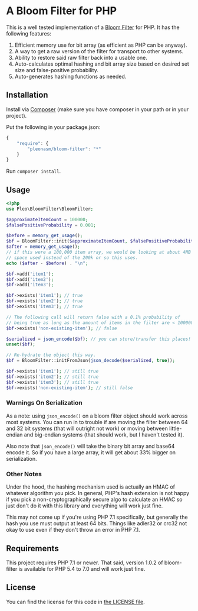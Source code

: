 # A Bloom Filter for PHP #

This is a well tested implementation of a [Bloom Filter](http://en.wikipedia.org/wiki/Bloom_filter)
for PHP. It has the following features:

1. Efficient memory use for bit array (as efficient as PHP can be anyway).
2. A way to get a raw version of the filter for transport to other systems.
3. Ability to restore said raw filter back into a usable one.
4. Auto-calculates optimal hashing and bit array size based on desired set size
   and false-positive probability.
5. Auto-generates hashing functions as needed.

## Installation ##

Install via [Composer](http://getcomposer.org) (make sure you have composer in
your path or in your project).

Put the following in your package.json:

```javascript
{
    "require": {
        "pleonasm/bloom-filter": "*"
    }
}
```

Run `composer install`.

## Usage ##

```php
<?php
use Pleo\BloomFilter\BloomFilter;

$approximateItemCount = 100000;
$falsePositiveProbability = 0.001;

$before = memory_get_usage();
$bf = BloomFilter::init($approximateItemCount, $falsePositiveProbability);
$after = memory_get_usage();
// if this were a 100,000 item array, we would be looking at about 4MB of
// space used instead of the 200k or so this uses.
echo ($after - $before) . "\n";

$bf->add('item1');
$bf->add('item2');
$bf->add('item3');

$bf->exists('item1'); // true
$bf->exists('item2'); // true
$bf->exists('item3'); // true

// The following call will return false with a 0.1% probability of
// being true as long as the amount of items in the filter are < 100000
$bf->exists('non-existing-item'); // false

$serialized = json_encode($bf); // you can store/transfer this places!
unset($bf);

// Re-hydrate the object this way.
$bf = BloomFilter::initFromJson(json_decode($serialized, true));

$bf->exists('item1'); // still true
$bf->exists('item2'); // still true
$bf->exists('item3'); // still true
$bf->exists('non-existing-item'); // still false
```

### Warnings On Serialization ###

As a note: using `json_encode()` on a bloom filter object should work across
most systems. You can run in to trouble if are moving the filter between 64
and 32 bit systems (that will outright not work) or moving between
little-endian and big-endian systems (that should work, but I haven't tested
it).

Also note that `json_encode()` will take the binary bit array and base64
encode it. So if you have a large array, it will get about 33% bigger on
serialization.

### Other Notes ###

Under the hood, the hashing mechanism used is actually an HMAC of whatever
algorithm you pick. In general, PHP's hash extension is not happy if you pick
a non-cryptographically secure algo to calculate an HMAC so just don't do it
with this library and everything will work just fine.

This may not come up if you're using PHP 7.1 specifically, but generally the
hash you use must output at least 64 bits. Things like adler32 or crc32 not
okay to use even if they don't throw an error in PHP 7.1.

## Requirements ##

This project requires PHP 7.1 or newer. That said, version 1.0.2 of
bloom-filter is available for PHP 5.4 to 7.0 and will work just fine.

## License ##

You can find the license for this code in [the LICENSE file](LICENSE).
